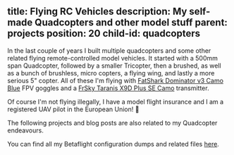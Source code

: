 title: Flying RC Vehicles
description: My self-made Quadcopters and other model stuff
parent: projects
position: 20
child-id: quadcopters
---

In the last couple of years I built multiple quadcopters and some other related flying remote-controlled model vehicles.
It started with a 500mm span Quadcopter, followed by a smaller Tricopter, then a brushed, as well as a bunch of brushless, micro copters, a flying wing, and lastly a more serious 5" copter.
All of these I'm flying with [FatShark Dominator v3 Camo Blue](https://hobbyking.com/en_us/dominator-v3-hydrodip-camo-blue-white.html) FPV goggles and a [FrSky Taranis X9D Plus SE Camo](https://amzn.to/2RB3o9i) transmitter.

Of course I'm not flying illegally, I have a model flight insurance and I am a registered UAV pilot in the European Union! 👮

<!--%
printQuadcopterMenu()
%-->

The following projects and blog posts are also related to my Quadcopter endeavours.

<!--%
printQuadcopterRelatedMenu()
%-->

You can find all my Betaflight configuration dumps and related files [here](https://git.xythobuz.de/thomas/copter-configs).
